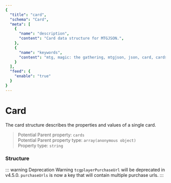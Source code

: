 ```yaml
---
{
  "title": "card",
  "schema": "Card",
  "meta": [
    {
      "name": "description",
      "content": "Card data structure for MTGJSON.",
    },
    {
      "name": "keywords",
      "content": "mtg, magic: the gathering, mtgjson, json, card, cards",
    }
  ],
  "feed": {
    "enable": "true"
  }
}
---
```


# Card

The card structure describes the properties and values of a single card.

> Potential Parent property: `cards`  
> Potential Parent property type: `array(anonymous object)`  
> Property type: `string`  

### Structure

::: warning Deprecation Warning
`tcgplayerPurchaseUrl` will be deprecated in v4.5.0. `purchaseUrls` is now a key that will contain multiple purchase urls.
:::

<GenerateTable/>